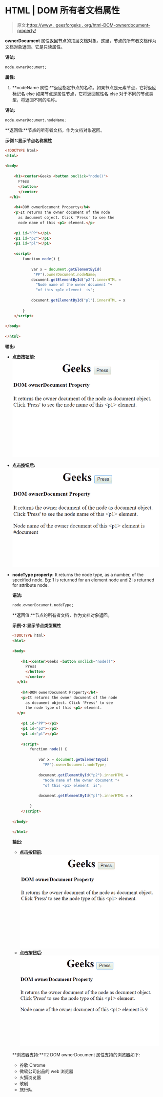 # HTML | DOM 所有者文档属性

> 原文:[https://www . geesforgeks . org/html-DOM-ownerdocument-property/](https://www.geeksforgeeks.org/html-dom-ownerdocument-property/)

**ownerDocument** 属性返回节点的顶层文档对象。这里，节点的所有者文档作为文档对象返回。它是只读属性。

**语法:**

```html
node.ownerDocument;
```

**属性:**

1.  **nodeName 属性:**返回指定节点的名称。如果节点是元素节点，它将返回标记名 else 如果节点是属性节点，它将返回属性名 else 对于不同的节点类型，将返回不同的名称。

**语法:**

```html
node.ownerDocument.nodeName;
```

**返回值:**节点的所有者文档，作为文档对象返回。

**示例 1:显示节点名称属性**

```html
<!DOCTYPE html>
<html>

<body>

    <h1><center>Geeks <button onclick="node()">
      Press
      </button>
      </center>
  </h1>

    <h4>DOM ownerDocument Property</h4>
    <p>It returns the owner document of the node 
      as document object. Click 'Press' to see the
      node name of this <p1> element.</p>

    <p1 id="PP"></p1>
    <p1 id="p2"></p1>
    <p1 id="pl"></p1>

    <script>
        function node() {

            var x = document.getElementById(
             "PP").ownerDocument.nodeName;
            document.getElementById("p2").innerHTML = 
              "Node name of the owner document "+
              "of this <p1> element  is";

            document.getElementById("pl").innerHTML = x

        }
    </script>

</body>

</html>
```

**输出:**

*   **点击按钮前:**
    ![](img/b48eb9b0bc0e43b3afde260bba74d39e.png)
*   **点击按钮后:**
    ![](img/86a0283b88cd2bf1756ef81f96d7893d.png)

*   **nodeType property:** It returns the node type, as a number, of the specified node.
    Eg: 1 is returned for an element node and
    2 is returned for attribute node.

    **语法:**

    ```html
    node.ownerDocument.nodeType;
    ```

    **返回值:**节点的所有者文档，作为文档对象返回。

    **示例-2:显示节点类型属性**

    ```html
    <!DOCTYPE html>
    <html>

    <body>

        <h1><center>Geeks <button onclick="node()">
          Press
          </button>
          </center> 
      </h1>

        <h4>DOM ownerDocument Property</h4>
        <p>It returns the owner document of the node
          as document object. Click 'Press' to see 
          the node type of this <p1> element.
      </p>

        <p1 id="PP"></p1>
        <p1 id="p2"></p1>
        <p1 id="pl"></p1>

        <script>
            function node() {

                var x = document.getElementById(
                  "PP").ownerDocument.nodeType;

                document.getElementById("p2").innerHTML = 
                  "Node name of the owner document "+
                  "of this <p1> element  is";

                document.getElementById("pl").innerHTML = x

            }
        </script>

    </body>

    </html>
    ```

    **输出:**

    *   **点击按钮前:**
        ![](img/22a90b3b322d30f44dc2389916388c31.png)
    *   **点击按钮后:**
        ![](img/1ab7743bd1ff1f44c4b339c41197b498.png)

    **浏览器支持:**T2 DOM ownerDocument 属性支持的浏览器如下:

    *   谷歌 Chrome
    *   微软公司出品的 web 浏览器
    *   火狐浏览器
    *   歌剧
    *   旅行队